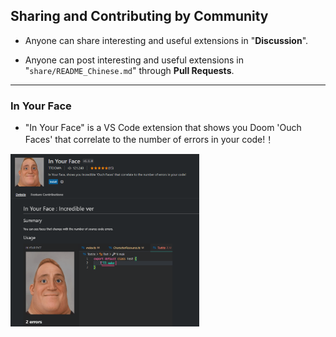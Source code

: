 ## Sharing and Contributing by Community

* Anyone can share interesting and useful extensions in "**Discussion**".

* Anyone can post interesting and useful extensions in "`share/README_Chinese.md`" through **Pull Requests**.

---

### In Your Face

* "In Your Face" is a VS Code extension that shows you Doom 'Ouch Faces' that correlate to the number of errors in your code!！

<img src="../img/2023-04-13-09-20-58.png" width="60%" />